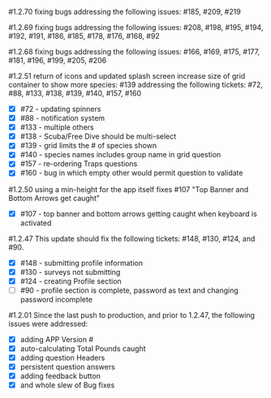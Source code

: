 #1.2.70
fixing bugs
addressing the following issues: #185, #209, #219

#1.2.69
fixing bugs
addressing the following issues: #208, #198, #195, #194, #192, #191, #186, #185, #178, #176, #168, #92

#1.2.68
fixing bugs
addressing the following issues: #166, #169, #175, #177, #181, #196, #199, #205, #206

#1.2.51
return of icons and updated splash screen
increase size of grid container to show more species: #139
addressing the following tickets: #72, #88, #133, #138, #139, #140, #157, #160

- [x] #72 - updating spinners
- [x] #88 - notification system
- [x] #133 - multiple others 
- [x] #138 - Scuba/Free Dive should be multi-select
- [x] #139 - grid limits the # of species shown
- [x] #140 - species names includes group name in grid question
- [x] #157 - re-ordering Traps questions
- [x] #160 - bug in which empty other would permit question to validate

#1.2.50
using a min-height for the app itself fixes #107 "Top Banner and Bottom Arrows get caught"

- [x] #107 - top banner and bottom arrows getting caught when keyboard is activated

#1.2.47
This update should fix the following tickets: #148, #130, #124, and #90.

- [x] #148 - submitting profile information
- [x] #130 - surveys not submitting
- [x] #124 - creating Profile section
- [ ] #90 - profile section is complete, password as text and changing password incomplete

#1.2.01
Since the last push to production, and prior to 1.2.47, the following issues were addressed:

- [x] adding APP Version #
- [x] auto-calculating Total Pounds caught
- [x] adding question Headers 
- [x] persistent question answers
- [x] adding feedback button
- [x] and whole slew of Bug fixes 
